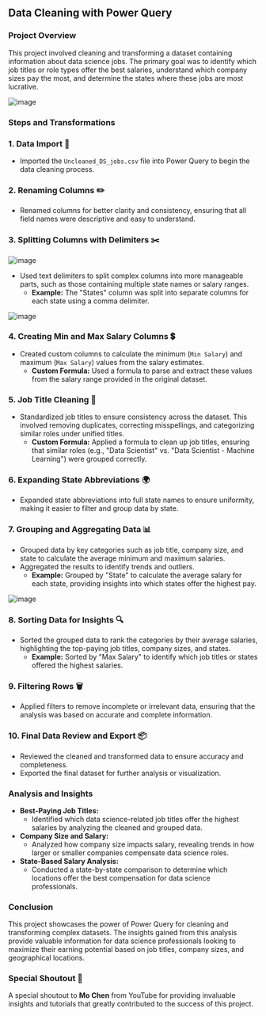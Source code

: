 Data Cleaning with Power Query
---------------------------------------------------

### Project Overview

This project involved cleaning and transforming a dataset containing information about data science jobs. The primary goal was to identify which job titles or role types offer the best salaries, understand which company sizes pay the most, and determine the states where these jobs are most lucrative.

![image](https://github.com/user-attachments/assets/717996ef-0cea-4f26-9c5b-ffd3e4da8139)

### Steps and Transformations

### 1\. **Data Import 🚀**

*   Imported the `Uncleaned_DS_jobs.csv` file into Power Query to begin the data cleaning process.

### 2\. **Renaming Columns ✏️**

*   Renamed columns for better clarity and consistency, ensuring that all field names were descriptive and easy to understand.

### 3\. **Splitting Columns with Delimiters ✂️**
![image](https://github.com/user-attachments/assets/e1ef3cd3-517b-4a27-8cb0-09df1fc85805)

*   Used text delimiters to split complex columns into more manageable parts, such as those containing multiple state names or salary ranges.
    *   **Example:** The "States" column was split into separate columns for each state using a comma delimiter.

![image](https://github.com/user-attachments/assets/5e5efb7f-352c-4d92-8d38-6f1b830a8f06)

### 4\. **Creating Min and Max Salary Columns 💲**

*   Created custom columns to calculate the minimum (`Min Salary`) and maximum (`Max Salary`) values from the salary estimates.
    *   **Custom Formula:** Used a formula to parse and extract these values from the salary range provided in the original dataset.

### 5\. **Job Title Cleaning 🧹**

*   Standardized job titles to ensure consistency across the dataset. This involved removing duplicates, correcting misspellings, and categorizing similar roles under unified titles.
    *   **Custom Formula:** Applied a formula to clean up job titles, ensuring that similar roles (e.g., "Data Scientist" vs. "Data Scientist - Machine Learning") were grouped correctly.

### 6\. **Expanding State Abbreviations 🌍**

*   Expanded state abbreviations into full state names to ensure uniformity, making it easier to filter and group data by state.

### 7\. **Grouping and Aggregating Data 📊**

*   Grouped data by key categories such as job title, company size, and state to calculate the average minimum and maximum salaries.
*   Aggregated the results to identify trends and outliers.
    *   **Example:** Grouped by "State" to calculate the average salary for each state, providing insights into which states offer the highest pay.

![image](https://github.com/user-attachments/assets/15ff4ae3-495e-43c7-a47f-bbbb9a8725a0)


### 8\. **Sorting Data for Insights 🔍**

*   Sorted the grouped data to rank the categories by their average salaries, highlighting the top-paying job titles, company sizes, and states.
    *   **Example:** Sorted by "Max Salary" to identify which job titles or states offered the highest salaries.

### 9\. **Filtering Rows 🗑️**

*   Applied filters to remove incomplete or irrelevant data, ensuring that the analysis was based on accurate and complete information.

### 10\. **Final Data Review and Export 📦**

*   Reviewed the cleaned and transformed data to ensure accuracy and completeness.
*   Exported the final dataset for further analysis or visualization.

### Analysis and Insights

*   **Best-Paying Job Titles:**
    *   Identified which data science-related job titles offer the highest salaries by analyzing the cleaned and grouped data.
*   **Company Size and Salary:**
    *   Analyzed how company size impacts salary, revealing trends in how larger or smaller companies compensate data science roles.
*   **State-Based Salary Analysis:**
    *   Conducted a state-by-state comparison to determine which locations offer the best compensation for data science professionals.

### Conclusion

This project showcases the power of Power Query for cleaning and transforming complex datasets. The insights gained from this analysis provide valuable information for data science professionals looking to maximize their earning potential based on job titles, company sizes, and geographical locations.
### Special Shoutout 🎉

A special shoutout to **Mo Chen** from YouTube for providing invaluable insights and tutorials that greatly contributed to the success of this project.
